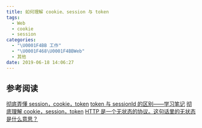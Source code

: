 ```yaml
---
title: 如何理解 cookie、session 与 token
tags:
  - Web
  - cookie
  - session
categories:
  - "\U0001F4BB 工作"
  - "\U0001F468‍\U0001F4BBWeb"
  - 其他
date: 2019-06-18 14:06:27
---
```


## 参考阅读
[彻底弄懂 session，cookie，token](https://segmentfault.com/a/1190000017831088)
[token 与 sessionId 的区别——学习笔记](https://segmentfault.com/a/1190000015881055)
[彻底理解 cookie，session，token](https://www.liangzl.com/get-article-detail-16019.html)
[HTTP 是一个无状态的协议。这句话里的无状态是什么意思？](https://www.zhihu.com/question/23202402)